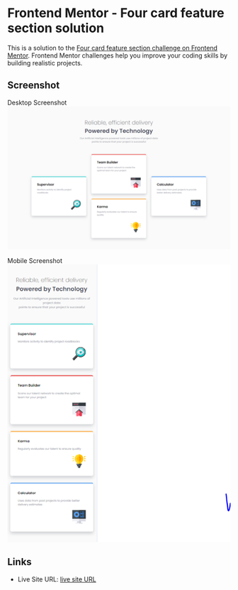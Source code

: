 # Frontend Mentor - Four card feature section solution

This is a solution to the [Four card feature section challenge on Frontend Mentor](https://www.frontendmentor.io/challenges/four-card-feature-section-weK1eFYK). Frontend Mentor challenges help you improve your coding skills by building realistic projects. 


## Screenshot
Desktop Screenshot
![Desktop Screenshot](images/Desktop-Screenhot.PNG)


Mobile Screenshot
![Mobile Screenshot](images/Mobile-Screenshot.PNG)

## Links

- Live Site URL: [live site URL](https://faizaan-lakd.github.io/Four-Card-Feature-Section/)
